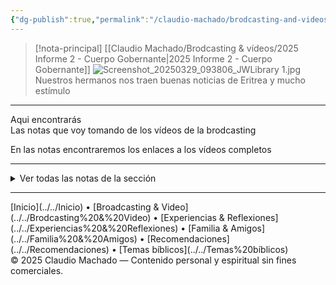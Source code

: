 ```yaml
---
{"dg-publish":true,"permalink":"/claudio-machado/brodcasting-and-videos/principial-brodcasting-and-video/","title":"Brodcasting & Video","tags":["brodcasting"]}
---
```



> [!nota-principal] [[Claudio Machado/Brodcasting & vídeos/2025 Informe 2 - Cuerpo Gobernante\|2025 Informe 2 - Cuerpo Gobernante]] 
> ![Screenshot_20250329_093806_JWLibrary 1.jpg](/img/user/Personal/Im%C3%A1genes/Screenshot_20250329_093806_JWLibrary%201.jpg) 
>  Nuestros hermanos nos traen buenas noticias de Eritrea y mucho estímulo



---

<div class="bienvenida">
<p>Aqui encontrarás <br>
Las notas que voy tomando de los vídeos de la brodcasting</p>
<p>En las notas encontraremos los enlaces a los vídeos completos </p>
</div>

---

<details>
<summary>Ver todas las notas de la sección</summary>

- [[Claudio Machado/Brodcasting & vídeos/2025 Informe 2 - Cuerpo Gobernante\|2025 Informe 2 - Cuerpo Gobernante]]
- [[Claudio Machado/Brodcasting & vídeos/Dios nos llena de Energía\|Dios nos llena de Energía]]


</details>

---

<div class="pie-simple">
[Inicio](../../Inicio) • [Broadcasting & Video](../../Brodcasting%20&%20Video) • [Experiencias & Reflexiones](../../Experiencias%20&%20Reflexiones) • [Familia & Amigos](../../Familia%20&%20Amigos) • [Recomendaciones](../../Recomendaciones) • [Temas bíblicos](../../Temas%20bíblicos)

<div class="legal">© 2025 Claudio Machado — Contenido personal y espiritual sin fines comerciales.</div>
</div>